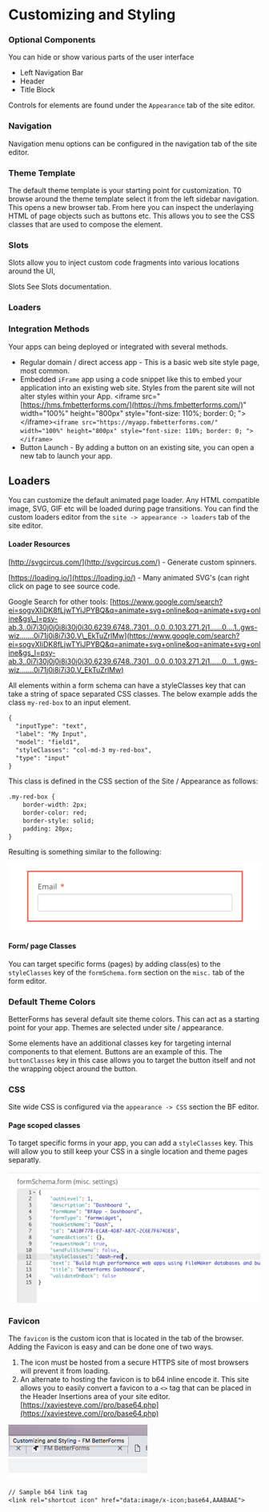 # Customizing and Styling

### Optional Components

You can hide or show various parts of the user interface

* Left Navigation Bar
* Header
* Title Block

Controls for elements are found under the `Appearance` tab of the site editor.

### Navigation

Navigation menu options can be configured in the navigation tab of the site editor.

### Theme Template

The default theme template is your starting point for customization. T0 browse around the theme template select it from the left sidebar navigation. This opens a new browser tab. From here you can inspect the underlaying HTML of page objects such as buttons etc. This allows you to see the CSS classes that are used to compose the element.

### Slots

Slots allow you to inject custom code fragments into various locations around the UI,

Slots See Slots documentation.

### Loaders

### Integration Methods

Your apps can being deployed or integrated with several methods.

* Regular domain / direct access app - This is a basic web site style page, most common.
* Embedded `iFrame` app using a code snippet like this to embed your application into an existing web site. Styles from the parent site will not alter styles within your App. &lt;iframe src="[https://hms.fmbetterforms.com/](https://hms.fmbetterforms.com/)" width="100%" height="800px" style="font-size: 110%; border: 0; "&gt;&lt;/iframe&gt;`<iframe src="https://myapp.fmbetterforms.com/" width="100%" height="800px" style="font-size: 110%; border: 0; "></iframe>`
* Button Launch - By adding a button on an existing site, you can open a new tab to launch your app.

## Loaders

You can customize the default animated page loader. Any HTML compatible image, SVG, GIF etc will be loaded during page transitions. You can find the custom loaders editor from the `site -> appearance -> loaders` tab of the site editor.

#### Loader Resources 

 [http://svgcircus.com/](http://svgcircus.com/) - Generate custom spinners.

[https://loading.io/](https://loading.io/) - Many animated SVG's \(can right click on page to see source code.

Google Search for other tools: [https://www.google.com/search?ei=sogvXIiDK8fLjwTYiJPYBQ&q=animate+svg+online&oq=animate+svg+online&gs\_l=psy-ab.3..0i7i30j0j0i8i30j0i30.6239.6748..7301...0.0..0.103.271.2j1......0....1..gws-wiz.......0i71j0i8i7i30.V\_EkTuZrlMw](https://www.google.com/search?ei=sogvXIiDK8fLjwTYiJPYBQ&q=animate+svg+online&oq=animate+svg+online&gs_l=psy-ab.3..0i7i30j0j0i8i30j0i30.6239.6748..7301...0.0..0.103.271.2j1......0....1..gws-wiz.......0i71j0i8i7i30.V_EkTuZrlMw)



All elements within a form schema can have a styleClasses key that can take a string of space separated CSS classes. The below example adds the class `my-red-box` to an input element.

```text
{
  "inputType": "text",
  "label": "My Input",
  "model": "field1",
  "styleClasses": "col-md-3 my-red-box",
  "type": "input"
}
```

This class is defined in the CSS section of the Site / Appearance as follows:

```text
.my-red-box {
    border-width: 2px;
    border-color: red;
    border-style: solid;
    padding: 20px;
}
```

Resulting is something similar to the following:

![](../.gitbook/assets/image.png)

#### Form/ page Classes

You can target specific forms \(pages\) by adding class\(es\) to the `styleClasses` key of the `formSchema.form` section on the `misc.` tab of the form editor.

### Default Theme Colors

BetterForms has several default site theme colors. This can act as a starting point for your app. Themes are selected under site / appearance.

Some elements have an additional classes key for targeting internal components to that element. Buttons are an example of this. The `buttonClasses` key in this case allows you to target the button itself and not the wrapping object around the button.

### CSS

Site wide CSS is configured via the `appearance -> CSS` section the BF editor.

#### Page scoped classes

To target specific forms in your app, you can add a `styleClasses` key. This will allow you to still keep your CSS in a single location and theme pages separatly.

![Only this Dashboard page with have the \`dash-red\` class applied.](../.gitbook/assets/screen-shot-2018-07-06-at-1.11.03-pm.png)



### Favicon

The `favicon` is the custom icon that is located in the tab of the browser. Adding the Favicon is easy and can be done one of two ways.

1. The icon must be hosted from a secure HTTPS site of most browsers will prevent it from loading.  
2. An alternate to hosting the favicon is to b64 inline encode it. This site allows you to easily convert a favicon to a `<>` tag that can be placed in the Header Insertions area of your site editor. [https://xaviesteve.com//pro/base64.php](https://xaviesteve.com//pro/base64.php)

![](../.gitbook/assets/screen-shot-2018-11-28-at-12.39.43-am.png)

```markup
// Sample b64 link tag 
<link rel="shortcut icon" href="data:image/x-icon;base64,AAABAAE">
```



